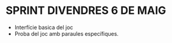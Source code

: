 
#  SPRINT DIVENDRES 6 DE MAIG
- Interfície basica del joc
- Proba del joc amb paraules específiques.


